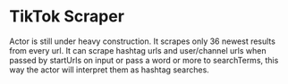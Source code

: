
# TikTok Scraper

Actor is still under heavy construction.
It scrapes only 36 newest results from every url.
It can scrape hashtag urls and user/channel urls when passed by startUrls on input or pass
a word or more to searchTerms, this way the actor will interpret them as hashtag searches.

